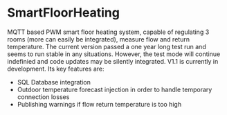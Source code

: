 # SmartFloorHeating
MQTT based PWM smart floor heating system, capable of regulating 3 rooms (more can easily be integrated), measure flow and return temperature. The current version passed a one year long test run and seems to run stable in any situations. However, the test mode will continue indefinied and code updates may be silently integrated. 
V1.1 is currently in development. Its key features are: 
- SQL Database integration
- Outdoor temperature forecast injection in order to handle temporary connection losses
- Publishing warnings if flow return temperature is too high
